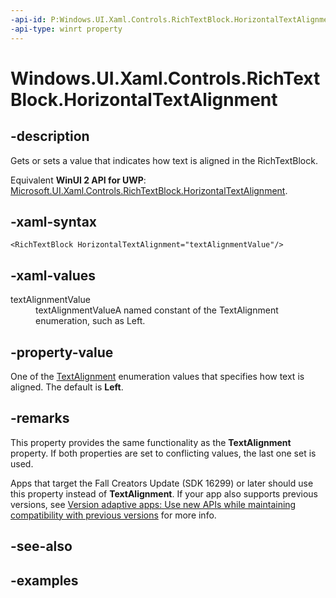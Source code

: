 ```yaml
---
-api-id: P:Windows.UI.Xaml.Controls.RichTextBlock.HorizontalTextAlignment
-api-type: winrt property
---
```


<!-- Property syntax.
public TextAlignment HorizontalTextAlignment { get;  set; }
-->

# Windows.UI.Xaml.Controls.RichTextBlock.HorizontalTextAlignment

## -description

Gets or sets a value that indicates how text is aligned in the RichTextBlock.

Equivalent **WinUI 2 API for UWP**: [Microsoft.UI.Xaml.Controls.RichTextBlock.HorizontalTextAlignment](/windows/winui/api/microsoft.ui.xaml.controls.richtextblock.horizontaltextalignment).

## -xaml-syntax

```xaml
<RichTextBlock HorizontalTextAlignment="textAlignmentValue"/>
```

## -xaml-values

<dl><dt>textAlignmentValue</dt><dd>textAlignmentValueA named constant of the TextAlignment enumeration, such as Left.</dd>
</dl>

## -property-value

One of the [TextAlignment](../windows.ui.xaml/textalignment.md) enumeration values that specifies how text is aligned. The default is **Left**.

## -remarks

This property provides the same functionality as the **TextAlignment** property. If both properties are set to conflicting values, the last one set is used.

Apps that target the Fall Creators Update (SDK 16299) or later should use this property instead of **TextAlignment**. If your app also supports previous versions, see [Version adaptive apps: Use new APIs while maintaining compatibility with previous versions](/windows/uwp/debug-test-perf/version-adaptive-apps) for more info.

## -see-also

## -examples

